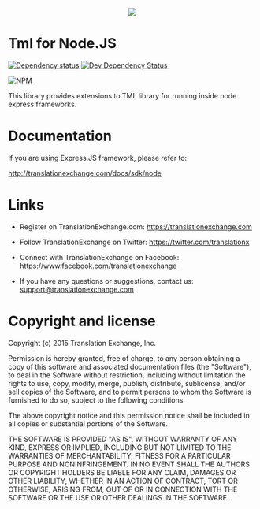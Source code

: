<p align="center">
  <img src="https://avatars0.githubusercontent.com/u/1316274?v=3&s=200">
</p>

Tml for Node.JS
===

[![Dependency status](https://david-dm.org/translationexchange/tml-js-server/status.png)](https://david-dm.org/translationexchange/tml-js-server#info=dependencies&view=table) 
[![Dev Dependency Status](https://david-dm.org/translationexchange/tml-js-server/dev-status.png)](https://david-dm.org/translationexchange/tml-js-server#info=devDependencies&view=table)

[![NPM](https://nodei.co/npm/tml-server.png?downloads=true)](https://nodei.co/npm/tml-server)

This library provides extensions to TML library for running inside node express frameworks. 


Documentation
==================

If you are using Express.JS framework, please refer to:

http://translationexchange.com/docs/sdk/node


Links
==================

* Register on TranslationExchange.com: https://translationexchange.com

* Follow TranslationExchange on Twitter: https://twitter.com/translationx

* Connect with TranslationExchange on Facebook: https://www.facebook.com/translationexchange

* If you have any questions or suggestions, contact us: support@translationexchange.com


Copyright and license
==================

Copyright (c) 2015 Translation Exchange, Inc.

Permission is hereby granted, free of charge, to any person obtaining
a copy of this software and associated documentation files (the
"Software"), to deal in the Software without restriction, including
without limitation the rights to use, copy, modify, merge, publish,
distribute, sublicense, and/or sell copies of the Software, and to
permit persons to whom the Software is furnished to do so, subject to
the following conditions:

The above copyright notice and this permission notice shall be
included in all copies or substantial portions of the Software.

THE SOFTWARE IS PROVIDED "AS IS", WITHOUT WARRANTY OF ANY KIND,
EXPRESS OR IMPLIED, INCLUDING BUT NOT LIMITED TO THE WARRANTIES OF
MERCHANTABILITY, FITNESS FOR A PARTICULAR PURPOSE AND
NONINFRINGEMENT. IN NO EVENT SHALL THE AUTHORS OR COPYRIGHT HOLDERS BE
LIABLE FOR ANY CLAIM, DAMAGES OR OTHER LIABILITY, WHETHER IN AN ACTION
OF CONTRACT, TORT OR OTHERWISE, ARISING FROM, OUT OF OR IN CONNECTION
WITH THE SOFTWARE OR THE USE OR OTHER DEALINGS IN THE SOFTWARE.
